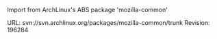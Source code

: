 Import from ArchLinux's ABS package 'mozilla-common'

URL: svn://svn.archlinux.org/packages/mozilla-common/trunk
Revision: 196284

